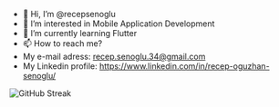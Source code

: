 - 👋 Hi, I’m @recepsenoglu
- 👀 I’m interested in Mobile Application Development
- 🌱 I’m currently learning Flutter
- 📫 How to reach me? 
- My e-mail adress: recep.senoglu.34@gmail.com
- My Linkedin profile: https://www.linkedin.com/in/recep-oguzhan-senoglu/

<!---
recepsenoglu/recepsenoglu is a ✨ special ✨ repository because its `README.md` (this file) appears on your GitHub profile.
You can click the Preview link to take a look at your changes.
--->

![GitHub Streak](https://github-readme-streak-stats.herokuapp.com?user=recepsenoglu&theme=halloween&border_radius=19)
